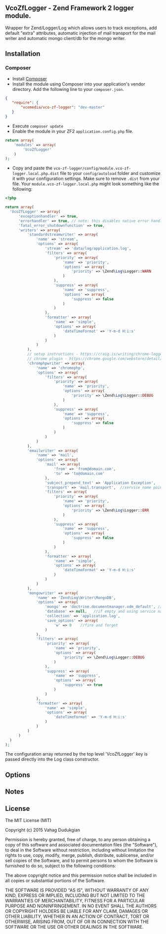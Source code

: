 ## VcoZfLogger - Zend Framework 2 logger module.
Wrapper for Zend/Logger/Log which allows users to track exceptions, add default "extra" attributes, automatic injection of mail transport for the mail writer and automatic mongo client/db for the mongo writer.  

## Installation
### Composer
 * Install [Composer](http://getcomposer.org/doc/00-intro.md)
 * Install the module using Composer into your application's vendor directory. Add the following line to your `composer.json`.

 ```json
 {
    "require": {
        "vcomedia/vco-zf-logger": "dev-master"
    }
 }
```
 * Execute ```composer update```
 * Enable the module in your ZF2 `application.config.php` file.

 ```php
 return array(
     'modules' => array(
         'VcoZfLogger'
     )
 );
 ```
 * Copy and paste the `vco-zf-logger/config/module.vco-zf-logger.local.php.dist` file to your `config/autoload` folder and customize it with your configuration settings. Make sure to remove `.dist` from your file. Your `module.vco-zf-logger.local.php` might look something like the following:

  ```php
 <?php

return array(
    'VcoZfLogger' => array(
        'exceptionhandler' => true,
        'errorhandler' => true, // note: this disables native error handler
        'fatal_error_shutdownfunction' => true,
        'writers' => array(
            'standardstreamwriter' => array(
                'name' => 'stream',
                'options' => array(
                    'stream' => 'data/log/application.log',
                    'filters' => array(
                        'priority' => array(
                            'name' => 'priority',
                            'options' => array(
                                'priority' => \Zend\Log\Logger::WARN
                            )
                        ),
                        'suppress' => array(
                            'name' => 'suppress',
                            'options' => array(
                                'suppress' => false
                            )
                        )
                    ),
                    'formatter' => array(
                        'name' => 'simple',
                        'options' => array(
                            'dateTimeFormat' => 'Y-m-d H:i:s'
                        )
                    )
                )
            ),
            // setup instructions - https://craig.is/writing/chrome-logger
            // chrome plugin - https://chrome.google.com/webstore/detail/chromephp/noaneddfkdjfnfdakjjmocngnfkfehhd
            'chromphpwriter' => array(
                'name' => 'chromephp',
                'options' => array(
                    'filters' => array(
                        'priority' => array(
                            'name' => 'priority',
                            'options' => array(
                                'priority' => \Zend\Log\Logger::DEBUG
                            )
                        ),
                        'suppress' => array(
                            'name' => 'suppress',
                            'options' => array(
                                'suppress' => false
                            )
                        )
                    )
                )
            ),
            'emailwriter' => array(
                'name' => 'mail',
                'options' => array(
                    'mail' => array(
                        'from' => 'from@domain.com',
                        'to' => 'to@domain.com'
                    ),
                    'subject_prepend_text' => 'Application Exception',
                    'transport' => 'mail.transport',  //service name pointing to mail transport
                    'filters' => array(
                        'priority' => array(
                            'name' => 'priority',
                            'options' => array(
                                'priority' => \Zend\Log\Logger::ERR
                            )
                        ),
                        'suppress' => array(
                            'name' => 'suppress',
                            'options' => array(
                                'suppress' => false
                            )
                        )
                    ),
                    'formatter' => array(
                        'name' => 'simple',
                        'options' => array(
                            'dateTimeFormat' => 'Y-m-d H:i:s'
                        )
                    )
                )
            ),
            'mongowriter' => array(
                'name' => 'Zend\Log\Writer\MongoDB',
                'options' => array(
                    'mongo' => 'doctrine.documentmanager.odm_default', //service name pointing to doctrine document manager or standard array to configure mongoClient
                    'database' => null,   //if empty and using service name in above option, default doctrine odm db will be injected
                    'collection' => 'application.log',
                    'save_options' => array(
                        'w' => 0    //fire and forget
                    )
                ),
                'filters' => array(
                    'priority' => array(
                        'name' => 'priority',
                        'options' => array(
                            'priority' => \Zend\Log\Logger::DEBUG
                        )
                    ),
                    'suppress' => array(
                        'name' => 'suppress',
                        'options' => array(
                            'suppress' => true
                        )
                    )
                ),
                'formatter' => array(
                    'name' => 'simple',
                    'options' => array(
                        'dateTimeFormat' => 'Y-m-d H:i:s'
                    )
                )
            )
        )
    )
);

  ```

The configuration array returned by the top level 'VcoZfLogger' key is passed directly into the Log class constructor.

## Options

## Notes

## License
The MIT License (MIT)

Copyright (c) 2015 Vahag Dudukgian

Permission is hereby granted, free of charge, to any person obtaining a copy of
this software and associated documentation files (the "Software"), to deal in
the Software without restriction, including without limitation the rights to
use, copy, modify, merge, publish, distribute, sublicense, and/or sell copies of
the Software, and to permit persons to whom the Software is furnished to do so,
subject to the following conditions:

The above copyright notice and this permission notice shall be included in all
copies or substantial portions of the Software.

THE SOFTWARE IS PROVIDED "AS IS", WITHOUT WARRANTY OF ANY KIND, EXPRESS OR
IMPLIED, INCLUDING BUT NOT LIMITED TO THE WARRANTIES OF MERCHANTABILITY, FITNESS
FOR A PARTICULAR PURPOSE AND NONINFRINGEMENT. IN NO EVENT SHALL THE AUTHORS OR
COPYRIGHT HOLDERS BE LIABLE FOR ANY CLAIM, DAMAGES OR OTHER LIABILITY, WHETHER
IN AN ACTION OF CONTRACT, TORT OR OTHERWISE, ARISING FROM, OUT OF OR IN
CONNECTION WITH THE SOFTWARE OR THE USE OR OTHER DEALINGS IN THE SOFTWARE.
